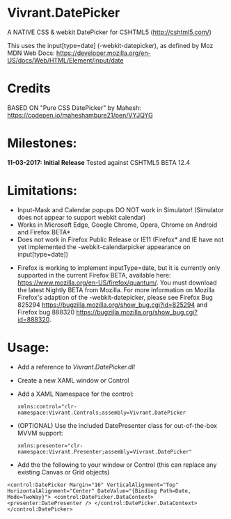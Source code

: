 # Vivrant.DatePicker
A NATIVE CSS &amp; webkit DatePicker for CSHTML5 (http://cshtml5.com/)

This uses the input[type=date] (-webkit-datepicker), as defined by Moz MDN Web Docs: https://developer.mozilla.org/en-US/docs/Web/HTML/Element/input/date

# Credits
BASED ON "Pure CSS DatePicker" by Mahesh: https://codepen.io/maheshambure21/pen/VYJQYG

# Milestones:
**11-03-2017: Initial Release**
Tested against CSHTML5 BETA 12.4

# Limitations:
- Input-Mask and Calendar popups DO NOT work in Simulator! (Simulator does not appear to support webkit calendar)
- Works in Microsoft Edge, Google Chrome, Opera, Chrome on Android and Firefox BETA*
- Does not work in Firefox Public Release or IE11 (Firefox* and IE have not yet implemented the -webkit-calendarpicker appearance on input[type=date])
* Firefox is working to implement inputType=date, but it is currently only supported in the current Firefox BETA, available here: https://www.mozilla.org/en-US/firefox/quantum/. You must download the latest Nightly BETA from Mozilla. For more information on Mozilla Firefox's adaption of the -webkit-datepicker, please see Firefox Bug 825294 https://bugzilla.mozilla.org/show_bug.cgi?id=825294 and Firefox bug 888320 https://bugzilla.mozilla.org/show_bug.cgi?id=888320.

# Usage:

 - Add a reference to *Vivrant.DatePicker.dll*
 
 - Create a new XAML window or Control
 
 - Add a XAML Namespace for the control: 
 
    `xmlns:control="clr-namespace:Vivrant.Controls;assembly=Vivrant.DatePicker`
    
 - (OPTIONAL) Use the included DatePresenter class for out-of-the-box MVVM support: 
 
    `xmlns:presenter="clr-namespace:Vivrant.Presenter;assembly=Vivrant.DatePicker"`
    
 - Add the the following to your window or Control (this can replace any existing Canvas or Grid objects)
 
`<control:DatePicker
    Margin="16"
    VerticalAlignment="Top"
    HorizontalAlignment="Center"
    DateValue="{Binding Path=Date, Mode=TwoWay}">
    <control:DatePicker.DataContext>
        <presenter:DatePresenter />
    </control:DatePicker.DataContext>
</control:DatePicker>`
